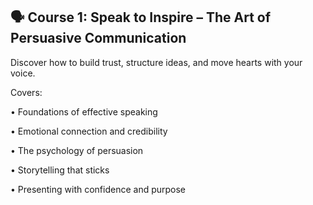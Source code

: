 ## 🗣️ Course 1: Speak to Inspire – The Art of Persuasive Communication

Discover how to build trust, structure ideas, and move hearts with your voice.

Covers:

•	Foundations of effective speaking

•	Emotional connection and credibility

•	The psychology of persuasion

•	Storytelling that sticks

•	Presenting with confidence and purpose
